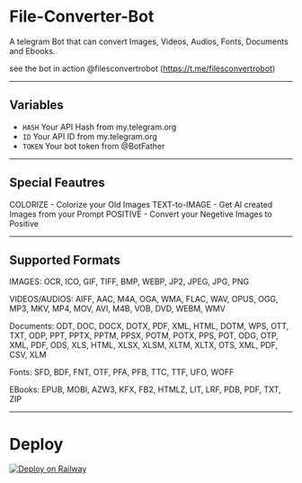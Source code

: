 # File-Converter-Bot

A telegram Bot that can convert Images, Videos, Audios, Fonts, Documents and Ebooks.

see the bot in action @filesconvertrobot (https://t.me/filesconvertrobot)

---

## Variables
- `HASH` Your API Hash from my.telegram.org
- `ID` Your API ID from my.telegram.org
- `TOKEN` Your bot token from @BotFather

---

## Special Feautres

COLORIZE - Colorize your Old Images
TEXT-to-IMAGE - Get AI created Images from your Prompt
POSITIVE - Convert your Negetive Images to Positive

---

## Supported Formats

IMAGES:  OCR, ICO, GIF, TIFF, BMP, WEBP, JP2, JPEG, JPG, PNG

VIDEOS/AUDIOS:  AIFF, AAC, M4A, OGA, WMA, FLAC, WAV, OPUS, OGG, MP3, MKV, MP4, MOV, AVI, M4B, VOB, DVD, WEBM, WMV

Documents:  ODT, DOC, DOCX, DOTX, PDF, XML, HTML, DOTM, WPS, OTT, TXT, ODP, PPT, PPTX, PPTM, PPSX, POTM, POTX, PPS, POT, ODG, OTP, XML, PDF, ODS, XLS, HTML, XLSX, XLSM, XLTM, XLTX, OTS, XML, PDF, CSV, XLM

Fonts:  SFD, BDF, FNT, OTF, PFA, PFB, TTC, TTF, UFO, WOFF

EBooks:  EPUB, MOBI, AZW3, KFX, FB2, HTMLZ, LIT, LRF, PDB, PDF, TXT, ZIP

---

# Deploy

[![Deploy on Railway](https://railway.app/button.svg)](https://railway.app/new/template/p9CtdU?referralCode=_4oAwx)



